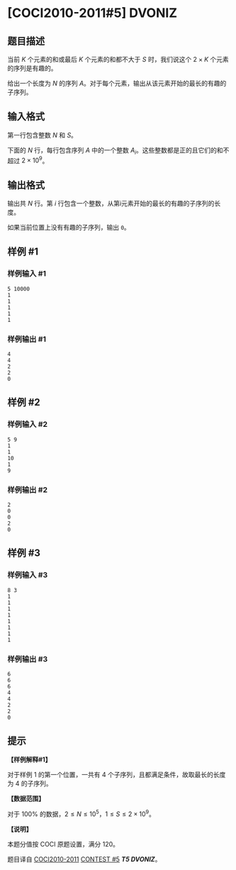# [COCI2010-2011#5] DVONIZ

## 题目描述

当前 $K$ 个元素的和或最后 $K$ 个元素的和都不大于 $S$ 时，我们说这个 $2\times K$ 个元素的序列是有趣的。

给出一个长度为 $N$ 的序列 $A$。对于每个元素，输出从该元素开始的最长的有趣的子序列。

## 输入格式

第一行包含整数 $N$ 和 $S$。

下面的 $N$ 行，每行包含序列 $A$ 中的一个整数 $A_i$。这些整数都是正的且它们的和不超过 $2\times 10^9$。

## 输出格式

输出共 $N$ 行。第 $i$ 行包含一个整数，从第i元素开始的最长的有趣的子序列的长度。

如果当前位置上没有有趣的子序列，输出 `0`。

## 样例 #1

### 样例输入 #1
```
5 10000
1
1
1
1
1
```

### 样例输出 #1

```
4
4
2
2
0
```

## 样例 #2

### 样例输入 #2
```
5 9
1
1
10
1
9
```

### 样例输出 #2

```
2
0
0
2
0
```

## 样例 #3

### 样例输入 #3
```
8 3
1
1
1
1
1
1
1
1
```

### 样例输出 #3

```
6
6
6
4
4
2
2
0
```

## 提示

**【样例解释#1】**

对于样例 $1$ 的第一个位置，一共有 $4$ 个子序列，且都满足条件，故取最长的长度为 $4$ 的子序列。

**【数据范围】**

对于 $100\%$ 的数据，$2\le N\le 10^5$，$1\le S\le 2\times 10^9$。

**【说明】**

本题分值按 COCI 原题设置，满分 $120$。

题目译自 [COCI2010-2011](https://hsin.hr/coci/archive/2010_2011/) [CONTEST #5](https://hsin.hr/coci/archive/2010_2011/contest5_tasks.pdf)  _**T5 DVONIZ**_。
